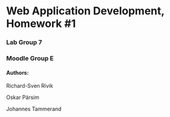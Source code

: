 # Web Application Development, Homework #1
### Lab Group 7
### Moodle Group E
#### Authors:
Richard-Sven Rivik

Oskar Pärsim 

Johannes Tammerand
